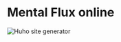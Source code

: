 # Mental Flux online
![Huho site generator](https://github.com/vanderkat/stream-of-consciousness/actions/workflows/hugo.yml/badge.svg)

